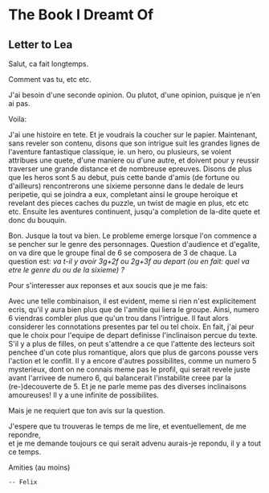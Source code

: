 The Book I Dreamt Of
====================

Letter to Lea
-------------

Salut, ca fait longtemps.

Comment vas tu, etc etc.

J'ai besoin d'une seconde opinion. Ou plutot, d'une opinion, puisque je n'en ai pas.

Voila:

J'ai une histoire en tete. Et je voudrais la coucher sur le papier. Maintenant, sans reveler son contenu, disons que son intrigue suit les grandes lignes de l'aventure fantastique classique, ie. un hero, ou plusieurs, se voient attribues une quete, d'une maniere ou d'une autre, et doivent pour y reussir traverser une grande distance et de nombreuse epreuves. Disons de plus que les heros sont 5 au debut, puis cette bande d'amis (de fortune ou d'ailleurs) rencontrerons une sixieme personne dans le dedale de leurs peripetie, qui se joindra a eux, completant ainsi le groupe heroique et revelant des pieces caches du puzzle, un twist de magie en plus, etc etc etc. Ensuite les aventures continuent, jusqu'a completion de la-dite quete et donc du bouquin.

Bon. Jusque la tout va bien. Le probleme emerge lorsque l'on commence a se pencher sur le genre des personnages. Question d'audience et d'egalite, on va dire que le groupe final de 6 se composera de 3 de chaque. La question est: *va t-il y avoir 3g+2f ou 2g+3f au depart (ou en fait: quel va etre le genre du ou de la sixieme) ?*

Pour s'interesser aux reponses et aux soucis que je me fais:

Avec une telle combinaison, il est evident, meme si rien n'est explicitement ecris, qu'il y aura bien plus que de l'amitie qui liera le groupe. Ainsi, numero 6 viendras combler plus que qu'un trou dans l'intrigue. Il faut alors considerer les connotations presentes par tel ou tel choix. En fait, j'ai peur que le choix pour l'equipe de depart definisse l'inclinaison percue du texte. S'il y a plus de filles, on peut s'attendre a ce que l'attente des lecteurs soit penchee d'un cote plus romantique, alors que plus de garcons pousse vers l'action et le conflit. Il y a encore d'autres possibilites, comme un numero 5 mysterieux, dont on ne connais meme pas le profil, qui serait revele juste avant l'arrivee de numero 6, qui balancerait l'instabilite creee par la (re-)decouverte de 5. Et je ne parle meme pas des diverses inclinaisons amoureuses! Il y a une infinite de possibilites.

Mais je ne requiert que ton avis sur la question.


J'espere que tu trouveras le temps de me lire, et eventuellement, de me repondre,
<br />
et je me demande toujours ce qui serait advenu aurais-je repondu, il y a tout ce temps.

Amities (au moins)


    -- Felix
